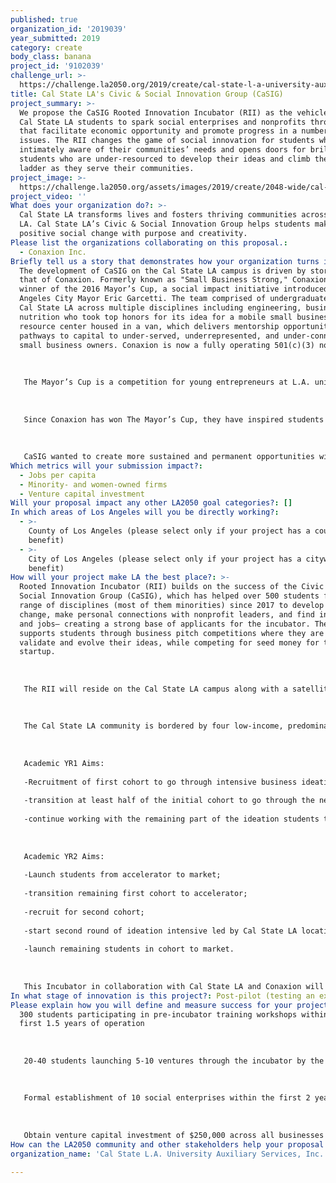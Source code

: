 ```yaml
---
published: true
organization_id: '2019039'
year_submitted: 2019
category: create
body_class: banana
project_id: '9102039'
challenge_url: >-
  https://challenge.la2050.org/2019/create/cal-state-l-a-university-auxiliary-services-inc/
title: Cal State LA's Civic & Social Innovation Group (CaSIG)
project_summary: >-
  We propose the CaSIG Rooted Innovation Incubator (RII) as the vehicle to equip
  Cal State LA students to spark social enterprises and nonprofits throughout LA
  that facilitate economic opportunity and promote progress in a number of
  issues. The RII changes the game of social innovation for students who are
  intimately aware of their communities’ needs and opens doors for brilliant
  students who are under-resourced to develop their ideas and climb the economic
  ladder as they serve their communities.
project_image: >-
  https://challenge.la2050.org/assets/images/2019/create/2048-wide/cal-state-l-a-university-auxiliary-services-inc.jpg
project_video: ''
What does your organization do?: >-
  Cal State LA transforms lives and fosters thriving communities across greater
  LA. Cal State LA’s Civic & Social Innovation Group helps students make
  positive social change with purpose and creativity.
Please list the organizations collaborating on this proposal.:
  - Conaxion Inc.
Briefly tell us a story that demonstrates how your organization turns inspiration into impact.: >-
  The development of CaSIG on the Cal State LA campus is driven by stories like
  that of Conaxion. Formerly known as "Small Business Strong," Conaxion was the
  winner of the 2016 Mayor’s Cup, a social impact initiative introduced by Los
  Angeles City Mayor Eric Garcetti. The team comprised of undergraduates from
  Cal State LA across multiple disciplines including engineering, business and
  nutrition who took top honors for its idea for a mobile small business
  resource center housed in a van, which delivers mentorship opportunities and
  pathways to capital to under-served, underrepresented, and under-connected
  small business owners. Conaxion is now a fully operating 501(c)(3) nonprofit. 
   
   
   
   The Mayor’s Cup is a competition for young entrepreneurs at L.A. universities to pitch innovative solutions for tackling the city’s biggest challenges. Competitors were asked to develop ideas to address one of two issues: growing L.A.’s economy or civic engagement in neighborhoods. More than 100 teams applied, with graduate students from UCLA, USC and LMU competing in the final five.
   
   
   
   Since Conaxion has won The Mayor’s Cup, they have inspired students campus wide to explore entrepreneurship in a socially innovative way. The University has further engaged Conaxion to provide mentoring to students participating in hackathons and business pitch competitions, helping them explore creative and efficient ways to start social enterprises. 
   
   
   
   CaSIG wanted to create more sustained and permanent opportunities within the campus for students across multiple disciplines that could help them achieve the success of Conaxion by connecting student’s classroom experience, intrinsic ingenuity and needs of their communities.
Which metrics will your submission impact?:
  - Jobs per capita
  - Minority- and women-owned firms
  - Venture capital investment
Will your proposal impact any other LA2050 goal categories?: []
In which areas of Los Angeles will you be directly working?:
  - >-
    County of Los Angeles (please select only if your project has a countywide
    benefit)
  - >-
    City of Los Angeles (please select only if your project has a citywide
    benefit)
How will your project make LA the best place?: >-
  Rooted Innovation Incubator (RII) builds on the success of the Civic and
  Social Innovation Group (CaSIG), which has helped over 500 students from a
  range of disciplines (most of them minorities) since 2017 to develop ideas for
  change, make personal connections with nonprofit leaders, and find internships
  and jobs— creating a strong base of applicants for the incubator. The RII also
  supports students through business pitch competitions where they are able to
  validate and evolve their ideas, while competing for seed money for their
  startup.
   
   
   
   The RII will reside on the Cal State LA campus along with a satellite space at our partner organization— Conaxion, a nonprofit in South LA that focuses on economic development of small businesses. Students will learn the fundamentals of empathizing with their target audience, defining a problem and ideating a solution at Cal State LA. Conaxion will help students build out their solution with prototyping and gamification tools (e.g. 3D printers & pens, applications) using a human-centric approach to test products, and iterate once more before going to market.
   
   
   
   The Cal State LA community is bordered by four low-income, predominantly Hispanic neighborhoods: El Sereno, East Los Angeles, Lincoln Heights and Boyle Heights. These communities represent part of the 86% of Cal State LA students who come from Los Angeles County. In fact, 87% of the students apply for financial aid and nearly all are granted need-based aid, reflecting the surrounding low-income communities. Furthermore, over 60% of the 29,000 student population is Hispanic, thus explaining the University’s Hispanic Serving Institution status. By expanding the current programming of CaSIG with the addition of the RII, it will directly impact the all the communities that our students represent.
   
   
   
   Academic YR1 Aims: 
   
   -Recruitment of first cohort to go through intensive business ideation led by Cal State LA main location; 
   
   -transition at least half of the initial cohort to go through the next phases leading to launch, which would be led by Conaxion; 
   
   -continue working with the remaining part of the ideation students to help them strengthen their ideas in preparation to transition to Conaxion.
   
   
   
   Academic YR2 Aims:
   
   -Launch students from accelerator to market; 
   
   -transition remaining first cohort to accelerator; 
   
   -recruit for second cohort; 
   
   -start second round of ideation intensive led by Cal State LA location; transition second ideation cohort to incubator; 
   
   -launch remaining students in cohort to market.
   
   
   
   This Incubator in collaboration with Cal State LA and Conaxion will be a quintessential vessel for developing the brilliant minds of minorities— solving problems that they are currently facing in their community. While supporting these entrepreneurs, we will track impact by measuring jobs created, number of women and minority owned businesses created, capital investment and give people a reason to reside in Los Angeles to grow their business after graduation.
In what stage of innovation is this project?: Post-pilot (testing an expansion of concept after initially successful pilot)
Please explain how you will define and measure success for your project.: >-
  300 students participating in pre-incubator training workshops within the
  first 1.5 years of operation
   
   
   
   20-40 students launching 5-10 ventures through the incubator by the end of year 2
   
   
   
   Formal establishment of 10 social enterprises within the first 2 years, 100% led by women founders and/or founders of color
   
   
   
   Obtain venture capital investment of $250,000 across all businesses
How can the LA2050 community and other stakeholders help your proposal succeed?: []
organization_name: 'Cal State L.A. University Auxiliary Services, Inc.'

---
```

